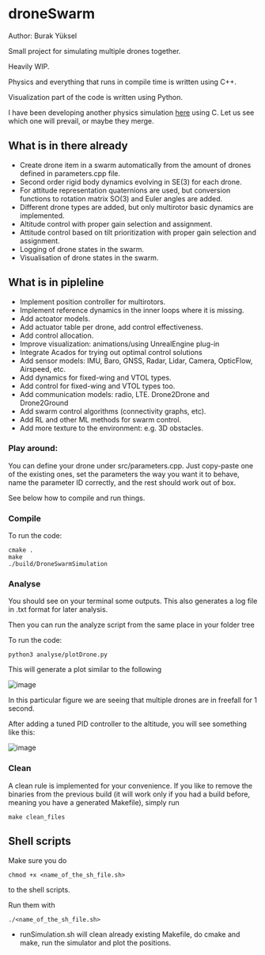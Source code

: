 # droneSwarm

Author: Burak Yüksel

Small project for simulating multiple drones together.

Heavily WIP.

Physics and everything that runs in compile time is written using C++.

Visualization part of the code is written using Python.

I have been developing another physics simulation [here](https://github.com/burakyueksel/physics) using C.
Let us see which one will prevail, or maybe they merge.

## What is in there already

- Create drone item in a swarm automatically from the amount of drones defined in parameters.cpp file.
- Second order rigid body dynamics evolving in SE(3) for each drone.
- For attitude representation quaternions are used, but conversion functions to rotation matrix SO(3) and Euler angles are added.
- Different drone types are added, but only multirotor basic dynamics are implemented.
- Altitude control with proper gain selection and assignment.
- Attitude control based on tilt prioritization with proper gain selection and assignment.
- Logging of drone states in the swarm.
- Visualisation of drone states in the swarm.

## What is in pipleline

- Implement position controller for multirotors.
- Implement reference dynamics in the inner loops where it is missing.
- Add actoator models.
- Add actuator table per drone, add control effectiveness.
- Add control allocation.
- Improve visualization: animations/using UnrealEngine plug-in
- Integrate Acados for trying out optimal control solutions
- Add sensor models: IMU, Baro, GNSS, Radar, Lidar, Camera, OpticFlow, Airspeed, etc.
- Add dynamics for fixed-wing and VTOL types.
- Add control for fixed-wing and VTOL types too.
- Add communication models: radio, LTE. Drone2Drone and Drone2Ground
- Add swarm control algorithms (connectivity graphs, etc).
- Add RL and other ML methods for swarm control.
- Add more texture to the environment: e.g. 3D obstacles.

### Play around:

You can define your drone under src/parameters.cpp. Just copy-paste one of the existing ones, set the parameters the way you want it to behave, name the parameter ID correctly, and the rest should work out of box.

See below how to compile and run things.


### Compile

To run the code:

```console
cmake .
make
./build/DroneSwarmSimulation
```

### Analyse

You should see on your terminal some outputs. This also generates a log file in .txt format for later analysis.

Then you can run the analyze script from the same place in your folder tree

To run the code:

```console
python3 analyse/plotDrone.py
```

This will generate a plot similar to the following

![image](https://github.com/burakyueksel/droneSwarm/assets/40430575/3fcbd048-5241-40fe-8aaf-45f62853c9ef)

In this particular figure we are seeing that multiple drones are in freefall for 1 second.

After adding a tuned PID controller to the altitude, you will see something like this:

![image](https://github.com/burakyueksel/droneSwarm/assets/40430575/2deed7ed-7426-441c-a193-67de03369f71)


### Clean

A clean rule is implemented for your convenience. If you like to remove the binaries from the previous build (it will work only if you had a build before, meaning you have a generated Makefile), simply run

```console
make clean_files
```

## Shell scripts

Make sure you do

```console
chmod +x <name_of_the_sh_file.sh>
```
to the shell scripts.

Run them with

```console
./<name_of_the_sh_file.sh>
```



- runSimulation.sh will clean already existing Makefile, do cmake and make, run the simulator and plot the positions.

